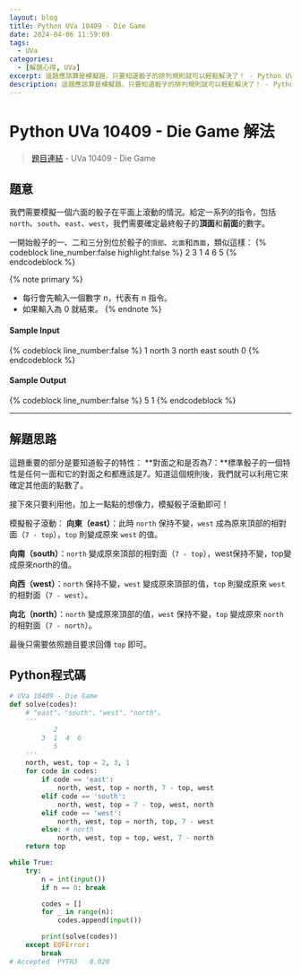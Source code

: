 ```yaml
---
layout: blog
title: Python UVa 10409 - Die Game
date: 2024-04-06 11:59:09
tags:
  - UVa
categories:
  - [解題心得, UVa]
excerpt: 這題應該算是模擬題，只要知道骰子的排列規則就可以輕鬆解決了！ - Python UVa 10409 - Die Game 解題心得
description: 這題應該算是模擬題，只要知道骰子的排列規則就可以輕鬆解決了！ - Python UVa 10409 - Die Game 解題心得
---
```

# Python UVa 10409 - Die Game 解法

>[題目連結](https://onlinejudge.org/index.php?option=com_onlinejudge&Itemid=8&category=24&page=show_problem&problem=1350) - UVa 10409 - Die Game


## 題意
我們需要模擬一個六面的骰子在平面上滾動的情況。給定一系列的指令，包括`north`、`south`、`east`、`west`，我們需要確定最終骰子的**頂面**和**前面**的數字。

一開始骰子的一、二和三分別位於骰子的`頂部`、`北面`和`西面`，類似這樣：
{% codeblock line_number:false highlight:false %}
       2
    3  1  4  6
       5
{% endcodeblock %}

{% note primary %}
 - 每行會先輸入一個數字 n，代表有 n 指令。
 - 如果輸入為 0 就結束。
{% endnote %}

#### Sample Input 
{% codeblock line_number:false %}
1
north
3
north
east
south
0
{% endcodeblock %}

#### Sample Output 
{% codeblock line_number:false %}
5
1
{% endcodeblock %}

---

## 解題思路
這題重要的部分是要知道骰子的特性：
**對面之和是否為7：**標準骰子的一個特性是任何一面和它的對面之和都應該是7。知道這個規則後，我們就可以利用它來確定其他面的點數了。

接下來只要利用他，加上一點點的想像力，模擬骰子滾動即可！

模擬骰子滾動：
**向東（east）**：此時 `north` 保持不變，`west` 成為原來頂部的相對面（`7 - top`），`top` 則變成原來 `west` 的值。

**向南（south）**：`north` 變成原來頂部的相對面（`7 - top`），west保持不變，top變成原來north的值。

**向西（west）**：`north` 保持不變，`west` 變成原來頂部的值，`top` 則變成原來 `west` 的相對面（`7 - west`）。

**向北（north）**：`north` 變成原來頂部的值，`west` 保持不變，`top` 變成原來 `north` 的相對面（`7 - north`）。

最後只需要依照題目要求回傳 `top` 即可。

## Python程式碼
```python
# UVa 10409 - Die Game
def solve(codes):
    # "east"、"south"、"west"、"north"。
    '''
           2
        3  1  4  6
           5
    '''
    north, west, top = 2, 3, 1
    for code in codes:
        if code == 'east':
            north, west, top = north, 7 - top, west
        elif code == 'south':
            north, west, top = 7 - top, west, north
        elif code == 'west':
            north, west, top = north, top, 7 - west
        else: # north
            north, west, top = top, west, 7 - north
    return top

while True:
    try:
        n = int(input())
        if n == 0: break

        codes = []
        for _ in range(n):
            codes.append(input())

        print(solve(codes))
    except EOFError:
        break
# Accepted	PYTH3	0.020
```